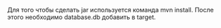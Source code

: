 Для того чтобы сделать jar используется команда mvn install. После этого необходимо database.db добавить в target.
